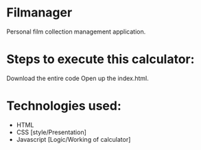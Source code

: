 # Filmanager
Personal film collection management application.
# Steps to execute this calculator:
Download the entire code
Open up the index.html.
# Technologies used:
- HTML
- CSS [style/Presentation]
- Javascript [Logic/Working of calculator]
